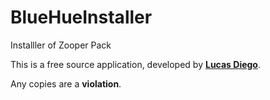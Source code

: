 # BlueHueInstaller
Installler of Zooper Pack

This is a free source application, developed by <a href="https://plus.google.com/+LucasDiego29"><b>Lucas Diego</b></a>.

Any copies are a <b>violation</b>.
